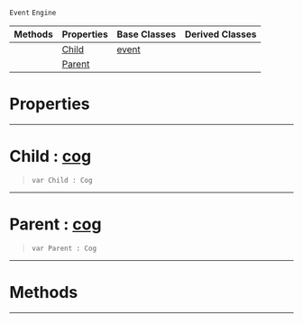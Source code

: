  `Event` `Engine`



|Methods|Properties|Base Classes|Derived Classes|
|---|---|---|---|
| |[ Child](https://github.com/ZilchEngine/ZilchDocs/blob/master/code_reference/class_reference/hierarchyevent.markdown#child-zero-engine-docume)|[event](https://github.com/ZilchEngine/ZilchDocs/blob/master/code_reference/class_reference/event.markdown)| |
| |[ Parent](https://github.com/ZilchEngine/ZilchDocs/blob/master/code_reference/class_reference/hierarchyevent.markdown#parent-zero-engine-docum)| | |


 #  Properties


---  
 #  Child : [cog](https://github.com/ZilchEngine/ZilchDocs/blob/master/code_reference/class_reference/cog.markdown)

> 
> ``` lang=cpp, name=Nada
> var Child : Cog


---  
 #  Parent : [cog](https://github.com/ZilchEngine/ZilchDocs/blob/master/code_reference/class_reference/cog.markdown)

> 
> ``` lang=cpp, name=Nada
> var Parent : Cog


---  
 #  Methods


---  
 

 